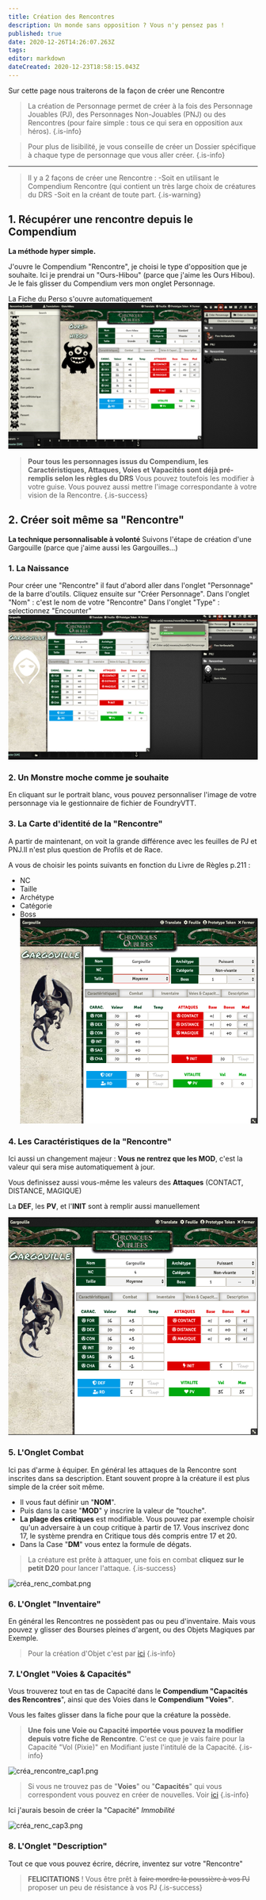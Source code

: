 ```yaml
---
title: Création des Rencontres
description: Un monde sans opposition ? Vous n'y pensez pas !
published: true
date: 2020-12-26T14:26:07.263Z
tags: 
editor: markdown
dateCreated: 2020-12-23T18:58:15.043Z
---
```


Sur cette page nous traiterons de la façon de créer une Rencontre

> La création de Personnage permet de créer à la fois des Personnage Jouables (PJ), des Personnages Non-Jouables (PNJ) ou des Rencontres (pour faire simple : tous ce qui sera en opposition aux héros).
{.is-info}

> Pour plus de lisibilité, je vous conseille de créer un Dossier spécifique à chaque type de personnage que vous aller créer.
{.is-info}
---
> Il y a 2 façons de créer une Rencontre :
-Soit en utilisant le Compendium Rencontre (qui contient un très large choix de créatures du DRS
-Soit en la créant de toute part.
{.is-warning}

## 1. Récupérer une rencontre depuis le Compendium
**La méthode hyper simple.** 

J'ouvre le Compendium "Rencontre", je choisi le type d'opposition que je souhaite. 
Ici je prendrai un "Ours-Hibou" (parce que j'aime les Ours Hibou).
Je le fais glisser du Compendium vers mon onglet Personnage.

La Fiche du Perso s'ouvre automatiquement
![crea_renc_compendium.png](/images/chroniquesoubliees/customisation/crea_renc_compendium.png)

> **Pour tous les personnages issus du Compendium, les Caractéristiques, Attaques, Voies et Vapacités sont déjà pré-remplis selon les règles du DRS**
Vous pouvez toutefois les modifier à votre guise.
Vous pouvez aussi mettre l'image correspondante à votre vision de la Rencontre.
{.is-success}


## 2. Créer soit même sa "Rencontre"
**La technique personnalisable à volonté**
Suivons l'étape de création d'une Gargouille (parce que j'aime aussi les Gargouilles...)

### 1. La Naissance
Pour créer une "Rencontre" il faut d'abord aller dans l'onglet "Personnage" de la barre d'outils. 
Cliquez ensuite sur "Créer Personnage".
Dans l'onglet "Nom" : c'est le nom de votre "Rencontre"
Dans l'onglet "Type" : selectionnez "Encounter"
![crea_encounter.png](/images/chroniquesoubliees/customisation/crea_encounter.png)

### 2. Un Monstre moche comme je souhaite
En cliquant sur le portrait blanc, vous pouvez personnaliser l'image de votre personnage via le gestionnaire de fichier de FoundryVTT.

### 3. La Carte d'identité de la "Rencontre"
A partir de maintenant, on voit la grande différence avec les feuilles de PJ et PNJ.Il n'est plus question de Profils et de Race.

A vous de choisir les points suivants en fonction du Livre de Règles p.211 :
- NC
- Taille
- Archétype
- Catégorie
- Boss
![crea_rencontre_id.png](/images/chroniquesoubliees/customisation/crea_rencontre_id.png)

### 4. Les Caractéristiques de la "Rencontre"
Ici aussi un changement majeur : **Vous ne rentrez que les MOD**, c'est la valeur qui sera mise automatiquement à jour.

Vous definissez aussi vous-même les valeurs des **Attaques** (CONTACT, DISTANCE, MAGIQUE)

La **DEF**, les **PV**, et l'**INIT** sont à remplir aussi manuellement

![crea_renc_caract.png](/images/chroniquesoubliees/customisation/crea_renc_caract.png)

### 5. L'Onglet Combat
Ici pas d'arme à équiper.
En général les attaques de la Rencontre sont inscrites dans sa description. Etant souvent propre à la créature il est plus simple de la créer soit même.

- Il vous faut définir un "**NOM**".
- Puis dans la case "**MOD**" y inscrire la valeur de "touche".
- **La plage des critiques** est modifiable. Vous pouvez par exemple choisir qu'un adversaire à un coup critique à partir de 17. Vous inscrivez donc 17, le système prendra en Critique tous dés compris entre 17 et 20.
- Dans la Case "**DM**" vous entez la formule de dégats.

> La créature est prête à attaquer, une fois en combat **cliquez sur le petit D20** pour lancer l'attaque.
{.is-success}

![créa_renc_combat.png](/images/chroniquesoubliees/customisation/créa_renc_combat.png)

### 6. L'Onglet "Inventaire"
En général les Rencontres ne possèdent pas ou peu d'inventaire.
Mais vous pouvez y glisser des Bourses pleines d'argent, ou des Objets Magiques par Exemple.

> Pour la création d'Objet c'est par [ici](/fr/systemes/fr-chrooubliees/creaobjets) 
{.is-info}



### 7. L'Onglet "Voies & Capacités"
Vous trouverez tout en tas de Capacité dans le **Compendium "Capacités des Rencontres**", ainsi que des Voies dans le **Compendium "Voies"**.

Vous les faites glisser dans la fiche pour que la créature la possède.

> **Une fois une Voie ou Capacité importée vous pouvez la modifier depuis votre fiche de Rencontre**.
C'est ce que je vais faire pour la Capacité "Vol (Pixie)" en Modifiant juste l'intitulé de la Capacité.
{.is-info}

![créa_rencontre_cap1.png](/images/chroniquesoubliees/customisation/créa_rencontre_cap1.png)

> Si vous ne trouvez pas de "**Voies**" ou "**Capacités**" qui vous correspondent vous pouvez en créer de nouvelles. 
Voir [ici](/fr/systemes/fr-chrooubliees/customisation)
{.is-info}

Ici j'aurais besoin de créer la "Capacité" *Immobilité*

![créa_renc_cap3.png](/images/chroniquesoubliees/customisation/créa_renc_cap3.png)

### 8. L'Onglet "Description"
Tout ce que vous pouvez écrire, décrire, inventez sur votre "Rencontre"

> **FELICITATIONS** ! Vous être prêt à ~~faire mordre la poussière à vos PJ~~ proposer un peu de résistance à vos PJ
{.is-success}
